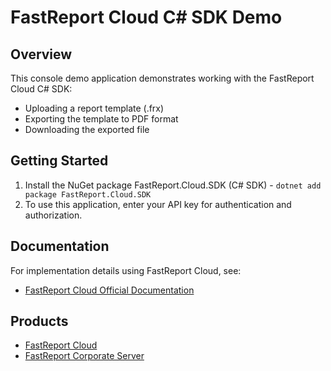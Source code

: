 # FastReport Cloud C# SDK Demo

## Overview
This console demo application demonstrates working with the FastReport Cloud C# SDK:
- Uploading a report template (.frx)
- Exporting the template to PDF format
- Downloading the exported file

## Getting Started

1. Install the NuGet package FastReport.Cloud.SDK (C# SDK) - `dotnet add package FastReport.Cloud.SDK`
2. To use this application, enter your API key for authentication and authorization.

## Documentation
For implementation details using FastReport Cloud, see:
- [FastReport Cloud Official Documentation](https://www.fast-report.com/public_download/docs/Cloud/online/en/user/en-US/user/index.html)

## Products
- [FastReport Cloud](https://www.fast-report.com/products/cloud)
- [FastReport Corporate Server](https://www.fast-report.com/products/corporate-server)
